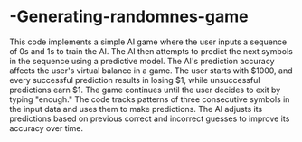 # -Generating-randomnes-game
This code implements a simple AI game where the user inputs a sequence of 0s and 1s to train the AI. The AI then attempts to predict the next symbols in the sequence using a predictive model. The AI's prediction accuracy affects the user's virtual balance in a game. The user starts with $1000, and every successful prediction results in losing $1, while unsuccessful predictions earn $1. The game continues until the user decides to exit by typing "enough." The code tracks patterns of three consecutive symbols in the input data and uses them to make predictions. The AI adjusts its predictions based on previous correct and incorrect guesses to improve its accuracy over time.
